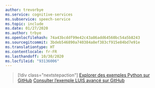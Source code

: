 ```yaml
---
author: trevorbye
ms.service: cognitive-services
ms.subservice: speech-service
ms.topic: include
ms.date: 01/27/2020
ms.author: trbye
ms.openlocfilehash: 74a43bcddf99e42c43a86add64560bc54a5b8243
ms.sourcegitcommit: 3bdeb546890a740384a8ef383cf915e84bd7e91e
ms.translationtype: HT
ms.contentlocale: fr-FR
ms.lasthandoff: 10/30/2020
ms.locfileid: "93136006"
---
```

> [!div class="nextstepaction"]
> [Explorer des exemples Python sur GitHub](https://aka.ms/speech/github-python)
> [Consulter l’exemple LUIS avancé sur GitHub](https://github.com/Azure/pizza_luis_bot)
